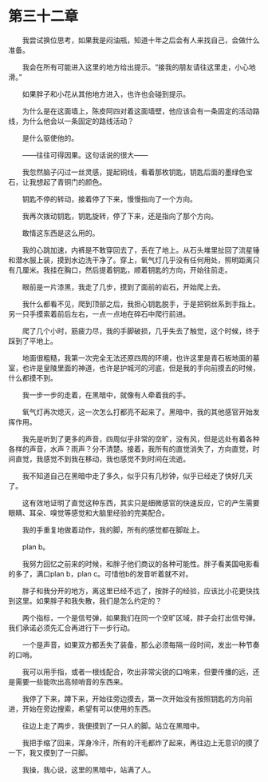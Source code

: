 # 第三十二章


　　我尝试换位思考，如果我是闷油瓶，知道十年之后会有人来找自己，会做什么准备。

　　我会在所有可能进入这里的地方给出提示。“接我的朋友请往这里走，小心地滑。”

　　如果胖子和小花从其他地方进入，也许也会碰到提示。

　　为什么是在这面墙上，陈皮阿四对着这面墙壁，他应该会有一条固定的活动路线，为什么他会以一条固定的路线活动？

　　是什么驱使他的。

　　——往往可得因果。这句话说的很大——

　　我忽然脑子闪过一丝灵感，提起铜线，看着那枚钥匙，钥匙后面的墨绿色宝石，让我想起了青铜门的颜色。

　　钥匙不停的转动，接着停了下来，慢慢指向了一个方向。

　　我再次拨动钥匙，钥匙旋转，停了下来，还是指向了那个方向。

　　敢情这东西是这么用的。

　　我的心跳加速，内裤是不敢穿回去了，丢在了地上。从石头堆里扯回了流星锤和潜水服上装，摸到水边洗干净了。穿上，氧气灯几乎没有任何用处，照明距离只有几厘米。我挂在胸口，然后提着钥匙，顺着钥匙的方向，开始往前走。

　　眼前是一片漆黑，我走了几步，摸到了面前的岩石，开始爬上去。

　　我什么都看不见，爬到顶部之后，我担心钥匙脱手，于是把铜丝系到手指上。另一只手摸索着前后左右，一点一点地在碎石中爬行前进。

　　爬了几个小时，筋疲力尽，我的手脚破损，几乎失去了触觉，这个时候，终于踩到了平地上。

　　地面很粗糙，我第一次完全无法还原四周的环境，也许这里是青石板地面的墓室，也许是皇陵里面的神道，也许是护城河的河底，但是我的手向前摸去的时候，什么都摸不到。

　　我一步一步的走着，在黑暗中，就像有人牵着我的手。

　　氧气灯再次熄灭，这一次怎么打都亮不起来了。黑暗中，我的其他感官开始发挥作用。

　　我先是听到了更多的声音，四周似乎非常的空旷，没有风，但是远处有着各种各样的声音，水声？雨声？分不清楚。接着，我所有的直觉消失了，方向直觉，时间直觉，我感觉不到我在移动，我也感觉不到时间在流逝。

　　我不知道自己在黑暗中走了多久，似乎只有几秒钟，似乎已经走了快好几天了。

　　这有效地证明了直觉这种东西，其实只是细微感官的快速反应，它的产生需要眼睛、耳朵、嗅觉等感觉和大脑里经验的完美配合。

　　我的手重复地做着动作，我的脚，所有的感觉都在脚趾上。

　　plan b。

　　我努力回忆之前来的时候，和胖子他们商议的各种可能性。胖子看美国电影看的多了，满口plan b，plan c。可惜他b的发音听着就不对。

　　胖子和我分开的地方，离这里已经不远了，按胖子的经验，应该比小花更快找到这里。如果胖子和我失散，我们是怎么约定的？

　　两个指标，一个是信号弹，如果我们在同一个空旷区域，胖子会打出信号弹。我们承诺必须先汇合再进行下一步行动。

　　一个是声音，如果双方都丢失了装备，那么必须每隔一段时间，发出一种节奏的口哨。

　　我可以用手指，或者一根线配合，吹出非常尖锐的口哨来，但要传播的远，还是需要一些能吹出高频哨音的东西来。

　　我停了下来，蹲下来，开始往旁边摸去，第一次开始没有按照钥匙的方向前进，开始在旁边搜索，希望有可以使用的东西。

　　往边上走了两步，我便摸到了一只人的脚。站立在黑暗中。

　　我把手缩了回来，浑身冷汗，所有的汗毛都炸了起来，再往边上无意识的摸了一下，我又摸到了一只脚。

　　我操，我心说，这里的黑暗中，站满了人。

